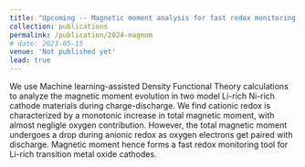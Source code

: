 ```yaml
---
title: "Upcoming -- Magnetic moment analysis for fast redox monitoring in Li-rich transition metal oxides"
collection: publications
permalink: /publication/2024-magmom
# date: 2023-05-15
venue: 'Not published yet'
lead: true
---
```

We use Machine learning-assisted Density Functional Theory calculations to analyze the magnetic moment evolution in two model Li-rich Ni-rich cathode materials during charge-discharge. We find cationic redox is characterized by a monotonic increase in total magnetic moment, with almost negligle oxygen contribution. However, the total magnetic moment undergoes a drop during anionic redox as oxygen electrons get paired with discharge. Magnetic moment hence forms a fast redox monitoring tool for Li-rich transition metal oxide cathodes.
